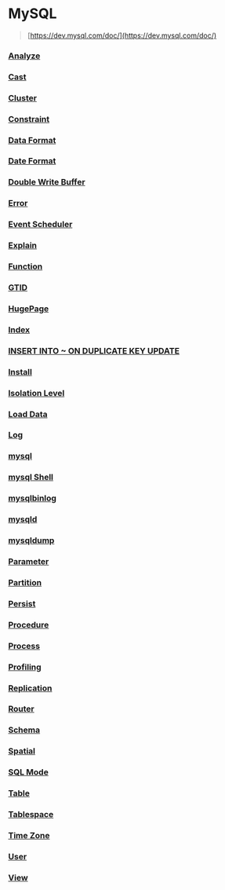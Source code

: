 MySQL
===
>[https://dev.mysql.com/doc/](https://dev.mysql.com/doc/)

### [Analyze](./analyze/README.md)
### [Cast](./cast/README.md)
### [Cluster](./cluster/README.md)
### [Constraint](./constraint/README.md)
### [Data Format](./data-format/README.md)
### [Date Format](./date-format/README.md)
### [Double Write Buffer](./double-write-buffer/README.md)
### [Error](./error.md)
### [Event Scheduler](./event-scheduler/README.md)
### [Explain](./explain/README.md)
### [Function](./function/README.md)
### [GTID](./gtid/README.md)
### [HugePage](./hugepage/README.md)
### [Index](./index/README.md)
### [INSERT INTO ~ ON DUPLICATE KEY UPDATE](./insert-into-on-duplicate-key-update/README.md)
### [Install](./install/README.md)
### [Isolation Level](./isolation-level/README.md)
### [Load Data](./load-data/README.md)
### [Log](./log/README.md)
### [mysql](./mysql/README.md)
### [mysql Shell](./mysql-shell/README.md)
### [mysqlbinlog](./mysqlbinlog/README.md)
### [mysqld](./mysqld/README.md)
### [mysqldump](./mysqldump/README.md)
### [Parameter](./parameter.md)
### [Partition](./partition/README.md)
### [Persist](./persist/README.md)
### [Procedure](./procedure/README.md)
### [Process](./process/README.md)
### [Profiling](./profiling/README.md)
### [Replication](./replication/README.md)
### [Router](./router/README.md)
### [Schema](./schema/README.md)
### [Spatial](./spatial/README.md)
### [SQL Mode](./sql-mode/README.md)
### [Table](./table/README.md)
### [Tablespace](./tablespace/README.md)
### [Time Zone](./time-zone/README.md)
### [User](./user/README.md)
### [View](./view/README.md)

